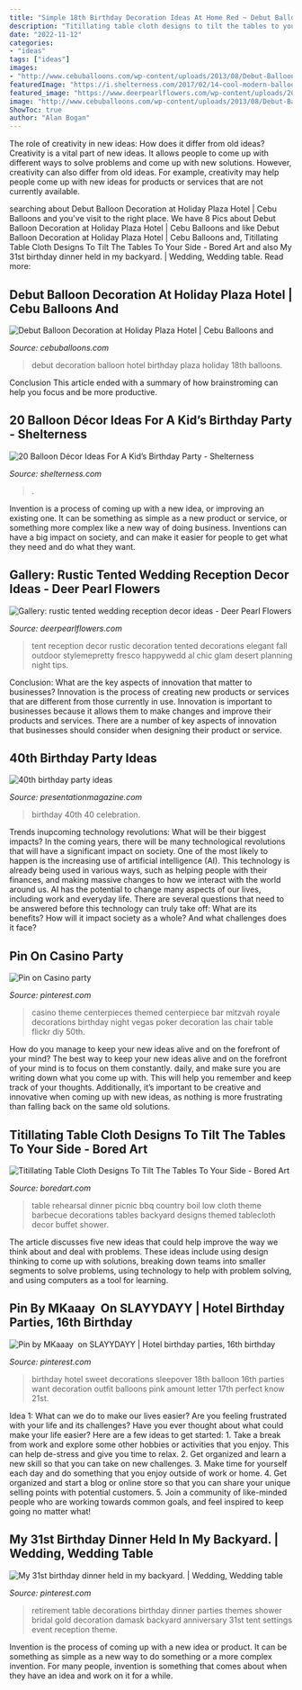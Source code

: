 ```yaml
---
title: "Simple 18th Birthday Decoration Ideas At Home Red ~ Debut Balloon Decoration At Holiday Plaza Hotel"
description: "Titillating table cloth designs to tilt the tables to your side"
date: "2022-11-12"
categories:
- "ideas"
tags: ["ideas"]
images:
- "http://www.cebuballoons.com/wp-content/uploads/2013/08/Debut-Balloon-Decoration-at-Holiday-Plaza-Hotel.jpg"
featuredImage: "https://i.shelterness.com/2017/02/14-cool-modern-balloon-arch-over-the-dessert-table.jpg"
featured_image: "https://www.deerpearlflowers.com/wp-content/uploads/2015/02/rustic-tented-wedding-reception-decor-ideas.jpg"
image: "http://www.cebuballoons.com/wp-content/uploads/2013/08/Debut-Balloon-Decoration-at-Holiday-Plaza-Hotel.jpg"
ShowToc: true
author: "Alan Bogan"
---
```



The role of creativity in new ideas: How does it differ from old ideas?
Creativity is a vital part of new ideas. It allows people to come up with different ways to solve problems and come up with new solutions. However, creativity can also differ from old ideas. For example, creativity may help people come up with new ideas for products or services that are not currently available.

	

		
searching about Debut Balloon Decoration at Holiday Plaza Hotel | Cebu Balloons and you've visit to the right place. We have 8 Pics about Debut Balloon Decoration at Holiday Plaza Hotel | Cebu Balloons and like Debut Balloon Decoration at Holiday Plaza Hotel | Cebu Balloons and, Titillating Table Cloth Designs To Tilt The Tables To Your Side - Bored Art and also My 31st birthday dinner held in my backyard. | Wedding, Wedding table. Read more:
		
    
## Debut Balloon Decoration At Holiday Plaza Hotel | Cebu Balloons And

<img loading=lazy src="http://www.cebuballoons.com/wp-content/uploads/2013/08/Debut-Balloon-Decoration-at-Holiday-Plaza-Hotel.jpg" onerror="this.onerror=null;this.src='https://tse4.mm.bing.net/th?id=OIP._fP0JdnoFvCWvwtkf4ruzQHaF0&amp;pid=15.1';" alt="Debut Balloon Decoration at Holiday Plaza Hotel | Cebu Balloons and">

_Source: cebuballoons.com_

>debut decoration balloon hotel birthday plaza holiday 18th balloons. 

	

Conclusion
This article ended with a summary of how brainstroming can help you focus and be more productive.

    
## 20 Balloon Décor Ideas For A Kid’s Birthday Party - Shelterness

<img loading=lazy src="https://i.shelterness.com/2017/02/14-cool-modern-balloon-arch-over-the-dessert-table.jpg" onerror="this.onerror=null;this.src='https://tse1.mm.bing.net/th?id=OIP.82jjfqRPFSqlWFgrUWaivAHaLH&amp;pid=15.1';" alt="20 Balloon Décor Ideas For A Kid’s Birthday Party - Shelterness">

_Source: shelterness.com_

>. 

	

Invention is a process of coming up with a new idea, or improving an existing one. It can be something as simple as a new product or service, or something more complex like a new way of doing business. Inventions can have a big impact on society, and can make it easier for people to get what they need and do what they want.

    
## Gallery: Rustic Tented Wedding Reception Decor Ideas - Deer Pearl Flowers

<img loading=lazy src="https://www.deerpearlflowers.com/wp-content/uploads/2015/02/rustic-tented-wedding-reception-decor-ideas.jpg" onerror="this.onerror=null;this.src='https://tse2.mm.bing.net/th?id=OIP.sCyKgCvkUazfWJ9mTDm4cQHaLH&amp;pid=15.1';" alt="Gallery: rustic tented wedding reception decor ideas - Deer Pearl Flowers">

_Source: deerpearlflowers.com_

>tent reception decor rustic decoration tented decorations elegant fall outdoor stylemepretty fresco happywedd al chic glam desert planning night tips. 

	

Conclusion: What are the key aspects of innovation that matter to businesses?
Innovation is the process of creating new products or services that are different from those currently in use. Innovation is important to businesses because it allows them to make changes and improve their products and services. There are a number of key aspects of innovation that businesses should consider when designing their product or service.

    
## 40th Birthday Party Ideas

<img loading=lazy src="https://www.presentationmagazine.com/newimages/dinnerparty.jpg" onerror="this.onerror=null;this.src='https://tse1.mm.bing.net/th?id=OIP.zcToHTk36cqlzB5OPJk12AHaEu&amp;pid=15.1';" alt="40th birthday party ideas">

_Source: presentationmagazine.com_

>birthday 40th 40 celebration. 

	

Trends inupcoming technology revolutions: What will be their biggest impacts?
In the coming years, there will be many technological revolutions that will have a significant impact on society. One of the most likely to happen is the increasing use of artificial intelligence (AI). This technology is already being used in various ways, such as helping people with their finances, and making massive changes to how we interact with the world around us. AI has the potential to change many aspects of our lives, including work and everyday life. There are several questions that need to be answered before this technology can truly take off: What are its benefits? How will it impact society as a whole? And what challenges does it face?

    
## Pin On Casino Party

<img loading=lazy src="https://i.pinimg.com/736x/55/61/86/556186768b43394772af1e0f1854b264--casino-theme-casino-party.jpg" onerror="this.onerror=null;this.src='https://tse4.mm.bing.net/th?id=OIP.082QEoHWT9mnqF67s1jdcwHaJ3&amp;pid=15.1';" alt="Pin on Casino party">

_Source: pinterest.com_

>casino theme centerpieces themed centerpiece bar mitzvah royale decorations birthday night vegas poker decoration las chair table flickr diy 50th. 

	

How do you manage to keep your new ideas alive and on the forefront of your mind?
The best way to keep your new ideas alive and on the forefront of your mind is to focus on them constantly. daily, and make sure you are writing down what you come up with. This will help you remember and keep track of your thoughts. Additionally, it’s important to be creative and innovative when coming up with new ideas, as nothing is more frustrating than falling back on the same old solutions.

    
## Titillating Table Cloth Designs To Tilt The Tables To Your Side - Bored Art

<img loading=lazy src="https://www.boredart.com/wp-content/uploads/2016/04/table-cloth-designs-27.jpg" onerror="this.onerror=null;this.src='https://tse2.mm.bing.net/th?id=OIP.1l1jYwezdwLWywHyRv_PYgHaJ4&amp;pid=15.1';" alt="Titillating Table Cloth Designs To Tilt The Tables To Your Side - Bored Art">

_Source: boredart.com_

>table rehearsal dinner picnic bbq country boil low cloth theme barbecue decorations tables backyard designs themed tablecloth decor buffet shower. 

	

The article discusses five new ideas that could help improve the way we think about and deal with problems. These ideas include using design thinking to come up with solutions, breaking down teams into smaller segments to solve problems, using technology to help with problem solving, and using computers as a tool for learning.

    
## Pin By MKaaay ️ On SLAYYDAYY | Hotel Birthday Parties, 16th Birthday

<img loading=lazy src="https://i.pinimg.com/736x/bb/e6/b6/bbe6b6fc7b5f36c39ab2aa39f1c458b5.jpg" onerror="this.onerror=null;this.src='https://tse2.mm.bing.net/th?id=OIP.UDnKAi6-wG5U7FT-UNxakwHaJ4&amp;pid=15.1';" alt="Pin by MKaaay ️ on SLAYYDAYY | Hotel birthday parties, 16th birthday">

_Source: pinterest.com_

>birthday hotel sweet decorations sleepover 18th balloon 16th parties want decoration outfit balloons pink amount letter 17th perfect know 21st. 

	

Idea 1: What can we do to make our lives easier?
Are you feeling frustrated with your life and its challenges? Have you ever thought about what could make your life easier? Here are a few ideas to get started: 1. Take a break from work and explore some other hobbies or activities that you enjoy. This can help de-stress and give you time to relax. 2. Get organized and learn a new skill so that you can take on new challenges. 3. Make time for yourself each day and do something that you enjoy outside of work or home. 4. Get organized and start a blog or online store so that you can share your unique selling points with potential customers. 5. Join a community of like-minded people who are working towards common goals, and feel inspired to keep going no matter what! 
    
## My 31st Birthday Dinner Held In My Backyard. | Wedding, Wedding Table

<img loading=lazy src="https://i.pinimg.com/originals/17/46/f8/1746f8a29f61a9fc42cccd1af9e84a1f.jpg" onerror="this.onerror=null;this.src='https://tse1.mm.bing.net/th?id=OIP.Re9gVHgTshuE7-K_vhK2jAHaLH&amp;pid=15.1';" alt="My 31st birthday dinner held in my backyard. | Wedding, Wedding table">

_Source: pinterest.com_

>retirement table decorations birthday dinner parties themes shower bridal gold decoration damask backyard anniversary 31st tent settings event reception theme. 

	

Invention is the process of coming up with a new idea or product. It can be something as simple as a new way to do something or a more complex invention. For many people, invention is something that comes about when they have an idea and work on it for a while.

